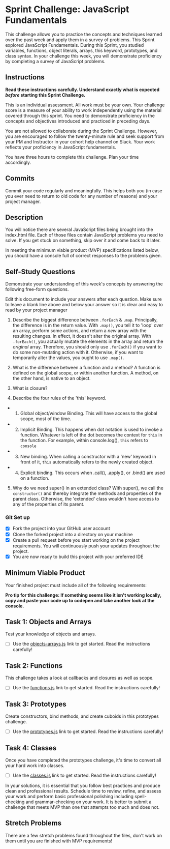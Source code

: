 # Sprint Challenge: JavaScript Fundamentals

This challenge allows you to practice the concepts and techniques learned over the past week and apply them in a survey of problems. This Sprint explored JavaScript Fundamentals. During this Sprint, you studied variables, functions, object literals, arrays, this keyword, prototypes, and class syntax. In your challenge this week, you will demonstrate proficiency by completing a survey of JavaScript problems.

## Instructions

**Read these instructions carefully. Understand exactly what is expected _before_ starting this Sprint Challenge.**

This is an individual assessment. All work must be your own. Your challenge score is a measure of your ability to work independently using the material covered through this sprint. You need to demonstrate proficiency in the concepts and objectives introduced and practiced in preceding days.

You are not allowed to collaborate during the Sprint Challenge. However, you are encouraged to follow the twenty-minute rule and seek support from your PM and Instructor in your cohort help channel on Slack. Your work reflects your proficiency in JavaScript fundamentals.

You have three hours to complete this challenge. Plan your time accordingly.

## Commits

Commit your code regularly and meaningfully. This helps both you (in case you ever need to return to old code for any number of reasons) and your project manager.

## Description

You will notice there are several JavaScript files being brought into the index.html file.  Each of those files contain JavaScript problems you need to solve.  If you get stuck on something, skip over it and come back to it later.

In meeting the minimum viable product (MVP) specifications listed below, you should have a console full of correct responses to the problems given.

## Self-Study Questions

Demonstrate your understanding of this week's concepts by answering the following free-form questions.

Edit this document to include your answers after each question. Make sure to leave a blank line above and below your answer so it is clear and easy to read by your project manager

1. Describe the biggest difference between `.forEach` & `.map`.
Principally, the difference is in the return value. With `.map()`, you tell it to 'loop' over an array, perform some actions, and return a _new_ array with the resulting changes. In effect, it doesn't alter the original array. With `.forEach()`, you actually mutate the elements in the array and return the _original_ array. Therefore, you should only use `.forEach()` if you want to do some non-mutating action with it. Otherwise, if you want to temporarily alter the values, you ought to use `.map()`.

2. What is the difference between a function and a method?
A function is defined on the global scope, or within another function. A method, on the other hand, is native to an object.



3. What is closure?

4. Describe the four rules of the 'this' keyword.
* 1. Global object/window Binding. This will have access to the global scope, most of the time.
* 2. Implicit Binding. This happens when dot notation is used to invoke a function. Whatever is left of the dot becomes the context for `this` in the function. For example, within console.log(), `this` refers to `console`
* 3. New binding. When calling a constructor with a 'new' keyword in front of it, `this` automatically refers to the newly created object.
* 4. Explicit binding. This occurs when .call(), .apply(), or .bind() are used on a function.

5. Why do we need super() in an extended class?
With super(), we call the `constructor()` and thereby integrate the methods and properties of the parent class. Otherwise, the 'extended' class wouldn't have access to any of the properties of its parent. 

### Git Set up

* [x] Fork the project into your GitHub user account
* [x] Clone the forked project into a directory on your machine
* [x] Create a pull request before you start working on the project requirements.  You will continuously push your updates throughout the project.
* [x] You are now ready to build this project with your preferred IDE

## Minimum Viable Product

Your finished project must include all of the following requirements:

**Pro tip for this challenge: If something seems like it isn't working locally, copy and paste your code up to codepen and take another look at the console.**

## Task 1: Objects and Arrays
Test your knowledge of objects and arrays. 
* [ ] Use the [objects-arrays.js](challenges/objects-arrays.js) link to get started.  Read the instructions carefully!

## Task 2: Functions
This challenge takes a look at callbacks and closures as well as scope. 
* [ ] Use the [functions.js](challenges/functions.js) link to get started. Read the instructions carefully!

## Task 3: Prototypes
Create constructors, bind methods, and create cuboids in this prototypes challenge.
* [ ] Use the [prototypes.js](challenges/prototypes.js) link to get started. Read the instructions carefully!

## Task 4: Classes
Once you have completed the prototypes challenge, it's time to convert all your hard work into classes.
* [ ] Use the [classes.js](challenges/classes.js) link to get started. Read the instructions carefully!

In your solutions, it is essential that you follow best practices and produce clean and professional results. Schedule time to review, refine, and assess your work and perform basic professional polishing including spell-checking and grammar-checking on your work. It is better to submit a challenge that meets MVP than one that attempts too much and does not.

## Stretch Problems

There are a few stretch problems found throughout the files, don't work on them until you are finished with MVP requirements!